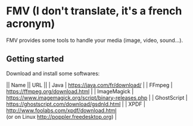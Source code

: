# FMV (I don't translate, it's a french acronym)

FMV provides some tools to handle your media (image, video, sound...).

## Getting started

Download and install some softwares:

|| Name || URL ||
| Java | https://java.com/fr/download/ |
| FFmpeg | https://ffmpeg.org/download.html |
| ImageMagick | https://www.imagemagick.org/script/binary-releases.php |
| GhostScript | https://ghostscript.com/download/gsdnld.html |
| XPDF | http://www.foolabs.com/xpdf/download.html<br>(or on Linux http://poppler.freedesktop.org) |


